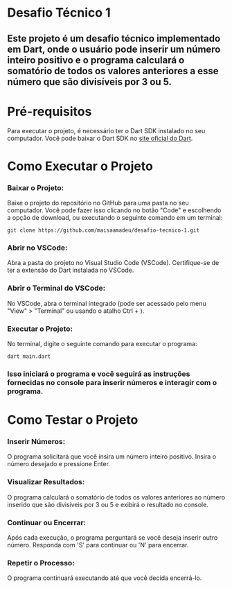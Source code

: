 # Desafio Técnico 1 

## Este projeto é um desafio técnico implementado em Dart, onde o usuário pode inserir um número inteiro positivo e o programa calculará o somatório de todos os valores anteriores a esse número que são divisíveis por 3 ou 5.

# Pré-requisitos
Para executar o projeto, é necessário ter o Dart SDK instalado no seu computador. Você pode baixar o Dart SDK no <a href="https://dart.dev/get-dart" target="_blank">site oficial do Dart</a>. 

# Como Executar o Projeto
### Baixar o Projeto:
Baixe o projeto do repositório no GitHub para uma pasta no seu computador. Você pode fazer isso clicando no botão "Code" e escolhendo a opção de download, ou executando o seguinte comando em um terminal:
```
git clone https://github.com/maisaamadeu/desafio-tecnico-1.git
```

### Abrir no VSCode:
Abra a pasta do projeto no Visual Studio Code (VSCode). Certifique-se de ter a extensão do Dart instalada no VSCode.

### Abrir o Terminal do VSCode:
No VSCode, abra o terminal integrado (pode ser acessado pelo menu "View" > "Terminal" ou usando o atalho Ctrl + ).

### Executar o Projeto:
No terminal, digite o seguinte comando para executar o programa:
```
dart main.dart
```
### Isso iniciará o programa e você seguirá as instruções fornecidas no console para inserir números e interagir com o programa.

# Como Testar o Projeto
### Inserir Números:
O programa solicitará que você insira um número inteiro positivo. Insira o número desejado e pressione Enter.

### Visualizar Resultados:
O programa calculará o somatório de todos os valores anteriores ao número inserido que são divisíveis por 3 ou 5 e exibirá o resultado no console.

### Continuar ou Encerrar:
Após cada execução, o programa perguntará se você deseja inserir outro número. Responda com 'S' para continuar ou 'N' para encerrar.

### Repetir o Processo:
O programa continuará executando até que você decida encerrá-lo.
